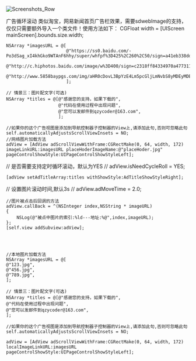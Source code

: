 ![Screenshots_Row](https://github.com/ZYCoderIOS/master/ZYAdView/screenshot/screentshot.png)


广告循环滚动
类似淘宝，网易新闻首页广告栏效果，需要sdwebImage的支持，仅仅只需要额外导入一个类文件！使用方法如下：
    CGFloat width = [UIScreen mainScreen].bounds.size.width;
    
    NSArray *imagesURL = @[
                           @"https://ss0.baidu.com/-Po3dSag_xI4khGko9WTAnF6hhy/super/whfpf%3D425%2C260%2C50/sign=a41eb338dd33c895a62bcb3bb72e47c2/5fdf8db1cb134954a2192ccb524e9258d1094a1e.jpg",
                           @"http://c.hiphotos.baidu.com/image/w%3D400/sign=c2318ff84334970a4773112fa5c8d1c0/b7fd5266d0160924c1fae5ccd60735fae7cd340d.jpg",
                           @"http://www.5858baypgs.com/img/aHR0cDovL3BpYzE4Lm5pcGljLmNvbS8yMDEyMDEwNS8xMDkyOTU0XzA5MzE1MTMzOTExNF8yLmpwZw==.jpg"
                           ];
    
    // 情景三：图片配文字(可选)
    NSArray *titles = @[@"感谢您的支持，如果下载的",
                        @"代码在使用过程中出现问题",
                        @"您可以发邮件到qzycoder@163.com",
                        ];

    //如果你的这个广告视图是添加到导航控制器子控制器的View上,请添加此句,否则可忽略此句
    self.automaticallyAdjustsScrollViewInsets = NO;
    //网络图片加载方法
    adView = [AdView adScrollViewWithFrame:CGRectMake(0, 64, width, 172) imageLinkURL:imagesURL placeHoderImageName:@"placeHoder.jpg" pageControlShowStyle:UIPageControlShowStyleLeft];
    
    
//    是否需要支持定时循环滚动，默认为YES
//    adView.isNeedCycleRoll = YES;
    
    [adView setAdTitleArray:titles withShowStyle:AdTitleShowStyleRight];
//    设置图片滚动时间,默认3s
//    adView.adMoveTime = 2.0;
    
    //图片被点击后回调的方法
    adView.callBack = ^(NSInteger index,NSString * imageURL)
    {
        NSLog(@"被点中图片的索引:%ld---地址:%@",index,imageURL);
    };
    [self.view addSubview:adView];




    //本地图片加载方法
    NSArray *imagesURL = @[
    @"123.jpg",
    @"456.jpg",
    @"789.jpg",
    ];

    // 情景三：图片配文字(可选)
    NSArray *titles = @[@"感谢您的支持，如果下载的",
    @"代码在使用过程中出现问题",
    @"您可以发邮件到qzycoder@163.com",
    ];

    //如果你的这个广告视图是添加到导航控制器子控制器的View上,请添加此句,否则可忽略此句
    self.automaticallyAdjustsScrollViewInsets = NO;

    adView = [AdView adScrollViewWithFrame:CGRectMake(0, 64, width, 172) localImageLinkURL:imagesURL  pageControlShowStyle:UIPageControlShowStyleLeft];
